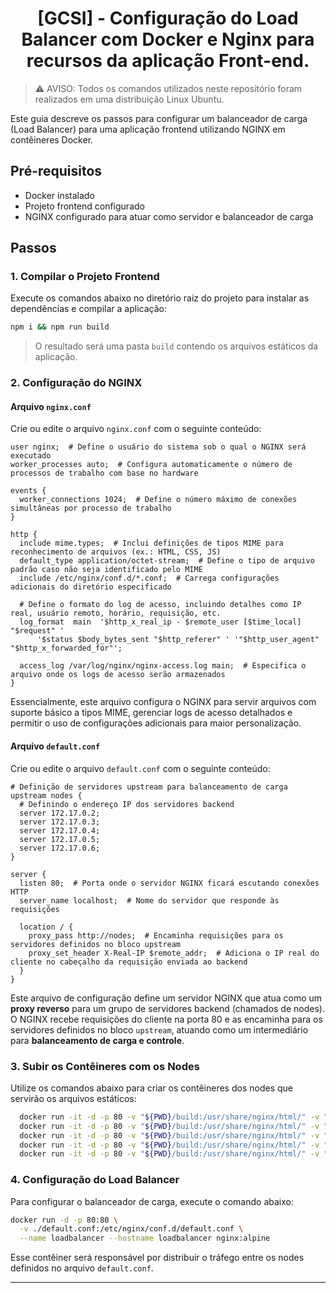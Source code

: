 <h1 align="center">[GCSI] - Configuração do Load Balancer com Docker e Nginx para recursos da aplicação Front-end.</h1>

> ⚠️ AVISO: Todos os comandos utilizados neste repositório foram realizados em uma distribuição Linux Ubuntu.

Este guia descreve os passos para configurar um balanceador de carga (Load Balancer) para uma aplicação frontend utilizando NGINX em contêineres Docker.

## Pré-requisitos
- Docker instalado
- Projeto frontend configurado
- NGINX configurado para atuar como servidor e balanceador de carga

## Passos

### 1. Compilar o Projeto Frontend

Execute os comandos abaixo no diretório raiz do projeto para instalar as dependências e compilar a aplicação:

```bash
npm i && npm run build
```

> O resultado será uma pasta `build` contendo os arquivos estáticos da aplicação.

### 2. Configuração do NGINX

#### Arquivo `nginx.conf`

Crie ou edite o arquivo `nginx.conf` com o seguinte conteúdo:
```nginx
user nginx;  # Define o usuário do sistema sob o qual o NGINX será executado
worker_processes auto;  # Configura automaticamente o número de processos de trabalho com base no hardware

events {
  worker_connections 1024;  # Define o número máximo de conexões simultâneas por processo de trabalho
}

http {
  include mime.types;  # Inclui definições de tipos MIME para reconhecimento de arquivos (ex.: HTML, CSS, JS)
  default_type application/octet-stream;  # Define o tipo de arquivo padrão caso não seja identificado pelo MIME
  include /etc/nginx/conf.d/*.conf;  # Carrega configurações adicionais do diretório especificado

  # Define o formato do log de acesso, incluindo detalhes como IP real, usuário remoto, horário, requisição, etc.
  log_format  main  '$http_x_real_ip - $remote_user [$time_local] "$request" '
      '$status $body_bytes_sent "$http_referer" ' '"$http_user_agent" "$http_x_forwarded_for"';

  access_log /var/log/nginx/nginx-access.log main;  # Especifica o arquivo onde os logs de acesso serão armazenados
}
```

Essencialmente, este arquivo configura o NGINX para servir arquivos com suporte básico a tipos MIME, gerenciar logs de acesso detalhados e permitir o uso de configurações adicionais para maior personalização.

#### Arquivo `default.conf`

Crie ou edite o arquivo `default.conf` com o seguinte conteúdo:
```nginx
# Definição de servidores upstream para balanceamento de carga
upstream nodes {
  # Definindo o endereço IP dos servidores backend
  server 172.17.0.2;  
  server 172.17.0.3;  
  server 172.17.0.4;  
  server 172.17.0.5; 
  server 172.17.0.6;  
}

server {
  listen 80;  # Porta onde o servidor NGINX ficará escutando conexões HTTP
  server_name localhost;  # Nome do servidor que responde às requisições

  location / {
    proxy_pass http://nodes;  # Encaminha requisições para os servidores definidos no bloco upstream
    proxy_set_header X-Real-IP $remote_addr;  # Adiciona o IP real do cliente no cabeçalho da requisição enviada ao backend
  }
}

```
Este arquivo de configuração define um servidor NGINX que atua como um **proxy reverso** para um grupo de servidores backend (chamados de nodes).
O NGINX recebe requisições do cliente na porta 80 e as encaminha para os servidores definidos no bloco `upstream`, atuando como um intermediário para **balanceamento de carga e controle**.

### 3. Subir os Contêineres com os Nodes

Utilize os comandos abaixo para criar os contêineres dos nodes que servirão os arquivos estáticos:
```bash
  docker run -it -d -p 80 -v "${PWD}/build:/usr/share/nginx/html/" -v "${PWD}/nginx.conf:/etc/nginx/nginx.conf" --name node1 nginx:alpine
  docker run -it -d -p 80 -v "${PWD}/build:/usr/share/nginx/html/" -v "${PWD}/nginx.conf:/etc/nginx/nginx.conf" --name node2 nginx:alpine
  docker run -it -d -p 80 -v "${PWD}/build:/usr/share/nginx/html/" -v "${PWD}/nginx.conf:/etc/nginx/nginx.conf" --name node3 nginx:alpine
  docker run -it -d -p 80 -v "${PWD}/build:/usr/share/nginx/html/" -v "${PWD}/nginx.conf:/etc/nginx/nginx.conf" --name node4 nginx:alpine
  docker run -it -d -p 80 -v "${PWD}/build:/usr/share/nginx/html/" -v "${PWD}/nginx.conf:/etc/nginx/nginx.conf" --name node5 nginx:alpine
```

### 4. Configuração do Load Balancer

Para configurar o balanceador de carga, execute o comando abaixo:
```bash
docker run -d -p 80:80 \
  -v ./default.conf:/etc/nginx/conf.d/default.conf \
  --name loadbalancer --hostname loadbalancer nginx:alpine
```

Esse contêiner será responsável por distribuir o tráfego entre os nodes definidos no arquivo `default.conf`.

---